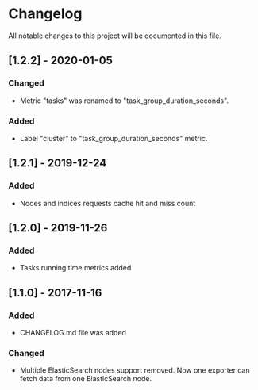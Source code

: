 # Changelog
All notable changes to this project will be documented in this file.

## [1.2.2] - 2020-01-05
### Changed
- Metric "tasks" was renamed to "task_group_duration_seconds".
### Added
- Label "cluster" to "task_group_duration_seconds" metric.

## [1.2.1] - 2019-12-24
### Added
- Nodes and indices requests cache hit and miss count 

## [1.2.0] - 2019-11-26
### Added
- Tasks running time metrics added 

## [1.1.0] - 2017-11-16
### Added
- CHANGELOG.md file was added

### Changed
- Multiple ElasticSearch nodes support removed.
  Now one exporter can fetch data from one ElasticSearch node.
